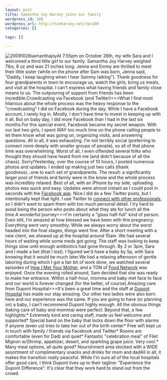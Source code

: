 ```yaml
--- 
layout: post
title: Samantha Joy Harvey joins our family
wordpress_id: 189
wordpress_url: http://timharvey.net/?p=189
categories: []

tags: []

---
```

![20091026samanthajoy](http://timharvey.net/wp-content/20091026samanthajoy.png)At 7:55pm on October 26th, my wife Sara and I welcomed a third little girl to our family. Samantha Joy Harvey weighed 7lbs, 8 oz and was 21 inches long. Jenna and Emmy are thrilled to meet their little sister (while on the phone after Sam was born, Jenna said, "Daddy, I keep laughing when I hear Sammy talking"). Thank goodness for four grandparents in town to encourage us, watch the girls, bring us meals, and visit at the hospital. I can't express what having friends and family close means to us. The outpouring of support from friends has been incredible.Crowdcasting via Facebook (and Twitter)===What I find most hilarious about the whole process was the heavy response to the "crowdcasting" I did on Facebook during the day. While I have a Facebook account, I rarely log in. Mostly, I don't have time to invest in keeping up with it all. But on baby day, I did more Facebook than I had in the last six months.For this special event, Facebook became my secret weapon. With our last two girls, I spent WAY too much time on the phone calling people to let them know what was going on, organizing visits, and answering questions. All in all, it was exhausting. I'm not terribly social (preferring to connect more deeply with smaller groups of people), so all of that phone time was overwhelming. Worst of all, I even offended several folks who thought they should have heard from me (and didn't because of all the chaos). Sorry!Yesterday, over the course of 10 hours, I posted numerous photos and updates. I ended up making just two calls (thank goodness)...one to each set of grandparents. The result: a significantly larger pool of friends and family were in the know and the whole process was incredibly relaxed. Best of all, with an iPhone by my side, uploading photos was quick and easy. Updates were almost instant as I could post in seconds with the [Facebook app](http://www.facebook.com/apps/application.php?id=6628568379). Nice.I did do a few Twitter posts, but I intentionally kept that light. I use Twitter to [connect with other professionals](http://twitter.com/tihm), so I didn't want to spam them with too much personal detail. I try hard to avoid being the person who posts about what they ate for lunch all the time.A wonderful journey===I'm certainly a "glass half-full" kind of person. Even still, I'm amazed at how blessed we have been with this pregnancy. Everything went very smoothly. While we always worry about the worst headed into the final stages, things went fine. After a short meeting with a new client, we showed up at the hospital around 10am. We had several hours of waiting while some meds got going. The staff was looking to keep things slow until enough antibiotics had gone through. By 2 or 3pm, Sara and I made a bet (that I lost). I figured we'd have a baby by 5p, with Sara knowing that it would be much later.We had a relaxing afternoon of gentle laboring during which I got a fair bit of work done, we watched several episodes of [How I Met Your Mother](http://www.cbs.com/primetime/how_i_met_your_mother/), and a TON of [Food Network](http://foodnetwork.com/) was enjoyed. Once the evening rolled around, Sam decided that she was ready to make her entrance. Within a half-hour, momma and baby met face to face and our world is forever changed (for the better, of course).Amazing care from Dupont Hospital===It's been a great time and the staff at [Dupont Hospital](http://www.theduponthospital.com/) has made our stay amazing. Our other two ladies were also born here and our experience was the same. If you are going to have (or planning on) a baby, I can't recommend Dupont highly enough. All the obvious things (taking care of baby and momma) were perfect. Beyond that, a few highlights:* Extremely kind and caring staff, made us feel welcome and supported* Special band on the baby that locks down the floor with alarms if anyone (even us) tries to take her out of the birth center* Free wifi kept us in touch with family / friends via Facebook and Twitter* Rooms are comfortable (even for Dad) and quiet* Fantastic "celebration meal" of Filet Mignon w/Shrimp, appetizer, desert, and sparkling grape juice. Very cool.* Many meal options, all quite good* Nourishment area stocked with a WIDE assortment of complimentary snacks and drinks for mom and dadAll in all, it makes the transition really peaceful. While I'm sure all of the local hospitals offer good care, I think Dupont lives up to their tagline: "Experience the Dupont Difference". It's clear that they work hard to stand out from the crowd.
